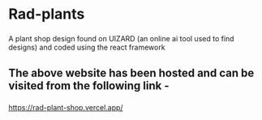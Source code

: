 # Rad-plants

###

A plant shop design found on UIZARD (an online ai tool used to find designs) and coded using the react framework

## The above website has been hosted and can be visited from the following link - 

###

https://rad-plant-shop.vercel.app/
